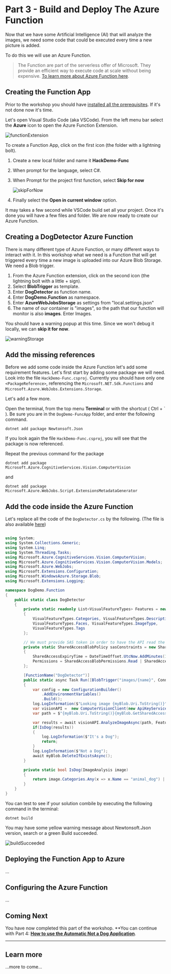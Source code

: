 # Part 3 - Build and Deploy The Azure Function

Now that we have some Artificial Intelligence (AI) that will analyze the images, we need some code that could be executed every time a new picture is added.

To do this we will use an Azure Function. 

> The Function are part of the serverless offer of Microsoft. They provide an efficient way to execute code at scale without being expensive. [To learn more about Azure Function here](https://azure.microsoft.com/en-ca/services/functions/?WT.mc_id=tohack-github-frbouche).

## Creating the Function App

Prior to the workshop you should have [installed all the prerequisites](workshop-prerequisites.md). If it's not done now it's time. 

Let's open Visual Studio Code (aka VSCode). From the left menu bar select the **Azure** icon to open the Azure Function Extension.

![functionExtension][functionExtension]

To create a Function App, click on the first icon (the folder with a lightning bolt).

1. Create a new local folder and name it **HackDemo-Func**
1. When prompt for the language, select C#.
1. When Prompt for the project first function, select **Skip for now**

    ![skipForNow][skipForNow]

1. Finally select the **Open in current window** option.

It may takes a few second while VSCode build set all your project. Once it's done you will have a few files and folder.  We are now ready to create our Azure Function.

## Creating a DogDetector Azure Function 

There is many different type of Azure Function, or many different ways to interact with it. In this workshop what we need is a Function that will get triggered every time a new image is uploaded into our Azure Blob Storage. We need a Blob trigger.

1. From the Azure Function extension, click on the second icon (the lightning bolt with a little + sign).
1. Select **BlobTrigger** as template.
1. Enter **DogDetector** as function name.
1. Enter **DogDemo.Function** as namespace.
1. Enter **AzureWebJobsStorage** as settings from "local.settings.json"
1. The name of our container is "images", so the path that our function will monitor is also **images**. Enter Images.

You should have a warning popup at this time. Since we won't debug it locally, we can **skip it for now**.

![warningStorage][warningStorage]

## Add the missing references

Before we add some code inside the Azure Function let's add some requirement features. Let's first start by adding some package we will need. Look into the file `HackDemo-Func.csproj`. Currently you should have only one `<PackageReference>`, referencing the `Microsoft.NET.Sdk.Functions` and `Microsoft.Azure.WebJobs.Extensions.Storage`. 

Let's add a few more.

Open the terminal, from the top menu **Terminal** or with the shortcut ( Ctrl + \` ). Be sure you are in the `DogDemo-FuncApp` folder, and enter the following command.

    dotnet add package Newtonsoft.Json

If you look again the file `HackDemo-Func.csproj`, you will see that the package is now referenced. 

Repeat the previous command for the package 

    dotnet add package Microsoft.Azure.CognitiveServices.Vision.ComputerVision

and 

    dotnet add package Microsoft.Azure.WebJobs.Script.ExtensionsMetadataGenerator
 
## Add the code inside the Azure Function

Let's replace all the code of the `DogDetector.cs` by the following. (The file is also available [here](snippets/DogDetector.cs))

```csharp

using System;
using System.Collections.Generic;
using System.Linq;
using System.Threading.Tasks;
using Microsoft.Azure.CognitiveServices.Vision.ComputerVision;
using Microsoft.Azure.CognitiveServices.Vision.ComputerVision.Models;
using Microsoft.Azure.WebJobs;
using Microsoft.Extensions.Configuration;
using Microsoft.WindowsAzure.Storage.Blob;
using Microsoft.Extensions.Logging;

namespace DogDemo.Function
{
    public static class DogDetector
    {
        private static readonly List<VisualFeatureTypes> Features = new List<VisualFeatureTypes>
        {
            VisualFeatureTypes.Categories, VisualFeatureTypes.Description,
            VisualFeatureTypes.Faces, VisualFeatureTypes.ImageType,
            VisualFeatureTypes.Tags
        };

        // We must provide SAS token in order to have the API read the image located at the provided URL since our container is private
        private static SharedAccessBlobPolicy sasConstraints = new SharedAccessBlobPolicy
        {
            SharedAccessExpiryTime = DateTimeOffset.UtcNow.AddMinutes(10),
            Permissions = SharedAccessBlobPermissions.Read | SharedAccessBlobPermissions.List
        };

        [FunctionName("DogDetector")]
        public static async Task Run([BlobTrigger("images/{name}", Connection = "AzureWebJobsStorage")]CloudBlockBlob myBlob, string name, ILogger log)
        {
            var config = new ConfigurationBuilder()
                .AddEnvironmentVariables()
                .Build();
            log.LogInformation($"Looking image {myBlob.Uri.ToString()}");
            var visionAPI =  new ComputerVisionClient(new ApiKeyServiceClientCredentials(config["ComputerVision:ApiKey"])) { Endpoint = config["ComputerVision:Endpoint"] };
            var path = $"{myBlob.Uri.ToString()}{myBlob.GetSharedAccessSignature(sasConstraints)}";

            var results = await visionAPI.AnalyzeImageAsync(path, Features);
            if(IsDog(results))
            {
                log.LogInformation($"It's a Dog");
                return;
            }
            log.LogInformation($"Not a Dog");
            await myBlob.DeleteIfExistsAsync();
        }

        private static bool IsDog(ImageAnalysis image)
        {
            return image.Categories.Any(x => x.Name == "animal_dog") || image.Tags.Any(x => x.Name == "dog");
        }
    }
}

```

You can test to see if your solution combile by executing the following command in the terminal:

    dotnet build

You may have some yellow warning message about Newtonsoft.Json version, search or a green Build succeeded.

![buildSucceeded][buildSucceeded]

## Deploying the Function App to Azure

...


## Configuring the Azure Function

...


## Coming Next

You have now completed this part of the workshop. **You can continue with Part 4: **[How to use the Automatic Not a Dog Application](Part4-Its-time-to-play.md)**.

---

## Learn more

...more to come...




[functionExtension]: medias/functionExtension.png "The Azure Function Extension"
[skipForNow]: medias/skipForNow.png "Skip For Now"
[warningStorage]: medias/warningStorage.png "Warning"
[buildSucceeded]: medias/buildSucceeded.png "Build Succeeded"

